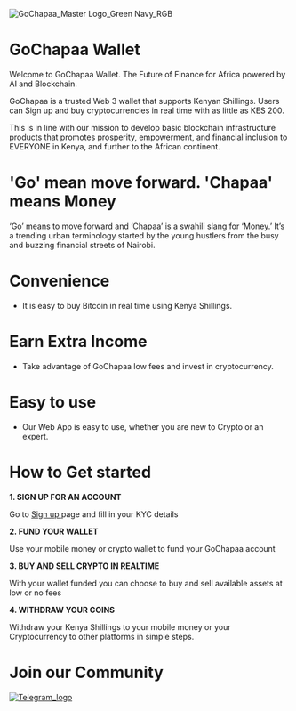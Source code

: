![GoChapaa_Master Logo_Green Navy_RGB](https://github.com/GoChapaa/Documentation/assets/104560529/2b8d5f83-b9c7-4de3-a462-ec70ff93dd29)

# GoChapaa Wallet

Welcome to GoChapaa Wallet. The Future of Finance for Africa powered by AI and Blockchain.

GoChapaa is a trusted Web 3 wallet that supports Kenyan Shillings. Users can Sign up and buy cryptocurrencies in real time with as little as KES 200. 

This is in line with our mission to develop basic blockchain infrastructure products that promotes prosperity, empowerment, and financial inclusion to EVERYONE in Kenya, and further to the African continent.

# 'Go' mean move forward. 'Chapaa' means Money
‘Go’ means to move forward and ‘Chapaa’ is a swahili slang for ‘Money.’ It’s a trending urban terminology started by the young hustlers from the busy and buzzing financial streets of Nairobi.

# Convenience
- It is easy to buy Bitcoin in real time using Kenya Shillings.

# Earn Extra Income
- Take advantage of GoChapaa low fees and invest in cryptocurrency.

# Easy to use
- Our Web App is easy to use, whether you are new to Crypto or an expert.

#  How to Get started
**1. SIGN UP FOR AN ACCOUNT**

Go to [Sign up ](https://gochapaa.io/signup) page and fill in your KYC details

**2. FUND YOUR WALLET**

Use your mobile money or crypto wallet  to fund your GoChapaa account

**3. BUY AND SELL CRYPTO IN REALTIME**

With your wallet funded you can choose to buy and sell available assets at low or no fees

**4. WITHDRAW YOUR COINS**

  Withdraw your Kenya Shillings to your mobile money or your Cryptocurrency to other platforms in simple steps.

# Join our Community

[![Telegram_logo](https://github.com/GoChapaa/Documentation/assets/104560529/1b40fc06-b4da-477d-accf-b8b93c269be7)](https://t.me/gochapaa)


